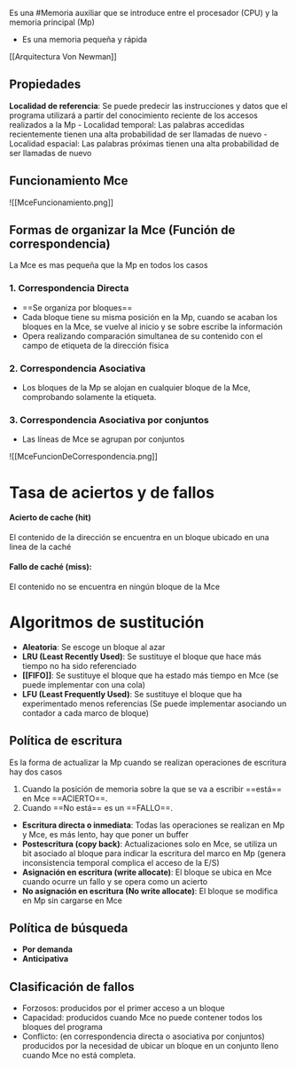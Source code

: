 
Es una #Memoria auxiliar que se introduce entre el procesador (CPU) 
y la memoria principal (Mp)
- Es una memoria pequeña y rápida

[[Arquitectura Von Newman]]

## Propiedades
**Localidad de referencia**: Se puede predecir las instrucciones y datos que el programa utilizará a partir del conocimiento reciente de los accesos realizados a la Mp
	- Localidad temporal: Las palabras accedidas recientemente tienen una alta probabilidad de ser llamadas de nuevo
	- Localidad espacial: Las palabras próximas tienen una alta probabilidad de ser llamadas de nuevo

## Funcionamiento Mce
![[MceFuncionamiento.png]]

## Formas de organizar la Mce (Función de correspondencia)
La Mce es mas pequeña que la Mp en todos los casos

### 1. Correspondencia Directa

-  ==Se organiza por bloques==
- Cada bloque tiene su misma posición en la Mp, cuando se acaban los bloques en la Mce, se vuelve al inicio y se sobre escribe la información
- Opera realizando comparación simultanea de su contenido con el campo de etiqueta de la dirección física
### 2. Correspondencia Asociativa
- Los bloques de la Mp se alojan en cualquier bloque de la Mce, comprobando solamente la etiqueta. 

### 3. Correspondencia Asociativa por conjuntos
- Las líneas de Mce se agrupan por conjuntos

![[MceFuncionDeCorrespondencia.png]]



# Tasa de aciertos y de fallos

#### Acierto de cache (hit)
El contenido de la dirección se encuentra  en un bloque ubicado en una linea de la caché
#### Fallo de caché (miss):
El contenido no se encuentra en ningún bloque de la Mce

# Algoritmos de sustitución
- **Aleatoria**: Se escoge un bloque al azar
- **LRU (Least Recently Used)**: Se sustituye el bloque que hace más tiempo no ha sido referenciado
- **[[FIFO]]**: Se sustituye el bloque que ha estado más tiempo en Mce (se puede implementar con una cola)
- **LFU (Least Frequently Used)**: Se sustituye el bloque que ha experimentado menos referencias (Se puede implementar asociando un contador a cada marco de bloque)

## Política de escritura
Es la forma de actualizar la Mp cuando se realizan operaciones de escritura hay dos casos
1. Cuando la posición de memoria sobre la que se va a escribir ==está== en Mce ==ACIERTO==.
2. Cuando ==No está== es un ==FALLO==.

- **Escritura directa o inmediata**: Todas las operaciones se realizan en Mp y Mce, es más lento, hay que poner un buffer
- **Postescritura (copy back)**: Actualizaciones solo en Mce, se utiliza un bit asociado al bloque para indicar la escritura del marco en Mp (genera inconsistencia temporal complica el acceso de la E/S)
- **Asignación en escritura (write allocate)**: El bloque se ubica en Mce cuando ocurre un fallo y se opera como un acierto
- **No asignación en escritura (No write allocate)**: El bloque se modifica en Mp sin cargarse en Mce

## Política de búsqueda
- **Por demanda**
- **Anticipativa**

## Clasificación de fallos

- Forzosos: producidos por el primer acceso a un bloque 
- Capacidad: producidos cuando Mce no puede contener todos los bloques del programa 
- Conflicto: (en correspondencia directa o asociativa por conjuntos) producidos por la necesidad de ubicar un bloque en un conjunto lleno cuando Mce no está completa.
